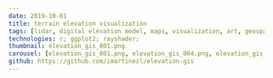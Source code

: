 ```yaml
---
date: 2019-10-01
title: terrain elevation visualization
tags: [lidar, digital elevation model, maps, visualization, art, geospatial]
technologies: r; ggplot2; rayshader;
thumbnail: elevation_gis_001.png
carousel: [elevation_gis_001.png, elevation_gis_004.png, elevation_gis_006.gif, elevation_gis_007.gif]
github: https://github.com/imartinezl/elevation-gis
---
```

